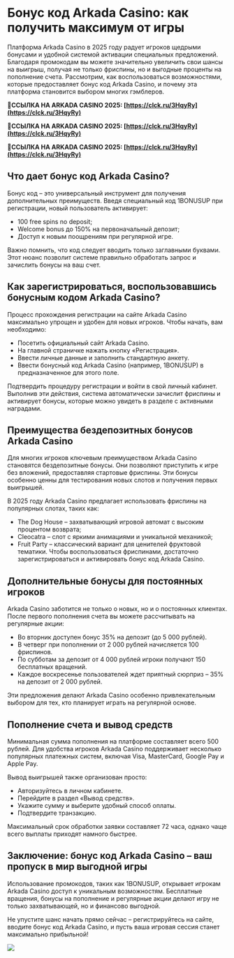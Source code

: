 # Бонус код Arkada Casino: как получить максимум от игры

Платформа Arkada Casino в 2025 году радует игроков щедрыми бонусами и удобной системой активации специальных предложений. Благодаря промокодам вы можете значительно увеличить свои шансы на выигрыш, получая не только фриспины, но и выгодные проценты на пополнение счета. Рассмотрим, как воспользоваться возможностями, которые предоставляет бонус код Arkada Casino, и почему эта платформа становится выбором многих гэмблеров.

**🔗ССЫЛКА НА ARKADA CASINO 2025: [https://clck.ru/3HqyRy](https://clck.ru/3HqyRy)**

**🔗ССЫЛКА НА ARKADA CASINO 2025: [https://clck.ru/3HqyRy](https://clck.ru/3HqyRy)**

**🔗ССЫЛКА НА ARKADA CASINO 2025: [https://clck.ru/3HqyRy](https://clck.ru/3HqyRy)**

## Что дает бонус код Arkada Casino?

Бонус код – это универсальный инструмент для получения дополнительных преимуществ. Введя специальный код 1BONUSUP при регистрации, новый пользователь активирует:

- 100 free spins no deposit;
- Welcome bonus до 150% на первоначальный депозит;
- Доступ к новым поощрениям при регулярной игре.

Важно помнить, что код следует вводить только заглавными буквами. Этот нюанс позволит системе правильно обработать запрос и зачислить бонусы на ваш счет.

## Как зарегистрироваться, воспользовавшись бонусным кодом Arkada Casino?

Процесс прохождения регистрации на сайте Arkada Casino максимально упрощен и удобен для новых игроков. Чтобы начать, вам необходимо:

- Посетить официальный сайт Arkada Casino.
- На главной страничке нажать кнопку «Регистрация».
- Ввести личные данные и заполнить стандартную анкету.
- Ввести бонусный код Arkada Casino (например, 1BONUSUP) в предназначенное для этого поле.

Подтвердить процедуру регистрации и войти в свой личный кабинет.
Выполнив эти действия, система автоматически зачислит фриспины и активирует бонусы, которые можно увидеть в разделе с активными наградами.

## Преимущества бездепозитных бонусов Arkada Casino

Для многих игроков ключевым преимуществом Arkada Casino становятся бездепозитные бонусы. Они позволяют приступить к игре без вложений, предоставляя стартовые фриспины. Эти бонусы особенно ценны для тестирования новых слотов и получения первых выигрышей.

В 2025 году Arkada Casino предлагает использовать фриспины на популярных слотах, таких как:

- The Dog House – захватывающий игровой автомат с высоким процентом возврата;
- Cleocatra – слот с яркими анимациями и уникальной механикой;
- Fruit Party – классический вариант для ценителей фруктовой тематики.
Чтобы воспользоваться фриспинами, достаточно зарегистрироваться и активировать бонус код Arkada Casino.

## Дополнительные бонусы для постоянных игроков

Arkada Casino заботится не только о новых, но и о постоянных клиентах. После первого пополнения счета вы можете рассчитывать на регулярные акции:

- Во вторник доступен бонус 35% на депозит (до 5 000 рублей).
- В четверг при пополнении от 2 000 рублей начисляется 100 фриспинов.
- По субботам за депозит от 4 000 рублей игроки получают 150 бесплатных вращений.
- Каждое воскресенье пользователей ждет приятный сюрприз – 35% на депозит от 2 000 рублей.

Эти предложения делают Arkada Casino особенно привлекательным выбором для тех, кто планирует играть на регулярной основе.

## Пополнение счета и вывод средств

Минимальная сумма пополнения на платформе составляет всего 500 рублей. Для удобства игроков Arkada Casino поддерживает несколько популярных платежных систем, включая Visa, MasterCard, Google Pay и Apple Pay.

Вывод выигрышей также организован просто:

- Авторизуйтесь в личном кабинете.
- Перейдите в раздел «Вывод средств».
- Укажите сумму и выберите удобный способ оплаты.
- Подтвердите транзакцию.

Максимальный срок обработки заявки составляет 72 часа, однако чаще всего выплаты приходят намного быстрее.

## Заключение: бонус код Arkada Casino – ваш пропуск в мир выгодной игры

Использование промокодов, таких как 1BONUSUP, открывает игрокам Arkada Casino доступ к уникальным возможностям. Бесплатные вращения, бонусы на пополнение и регулярные акции делают игру не только захватывающей, но и финансово выгодной.

Не упустите шанс начать прямо сейчас – регистрируйтесь на сайте, вводите бонус код Arkada Casino, и пусть ваша игровая сессия станет максимально прибыльной!

![](https://i.ibb.co/RQdmYfR/arkada-banner.png)
